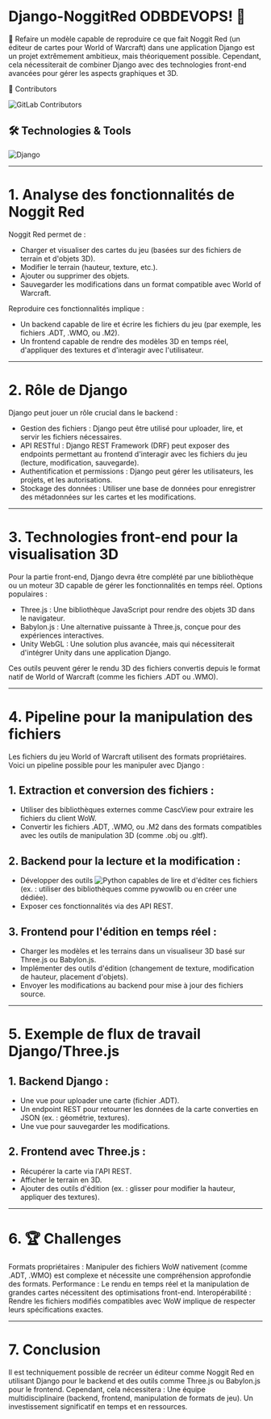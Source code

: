 # Django-NoggitRed ODBDEVOPS! 👋
🔭 Refaire un modèle capable de reproduire ce que fait Noggit Red (un éditeur de cartes pour World of Warcraft) dans une application Django est un projet extrêmement ambitieux, mais théoriquement possible. Cependant, cela nécessiterait de combiner Django avec des technologies front-end avancées pour gérer les aspects graphiques et 3D.

💬 Contributors

![GitLab Contributors](https://img.shields.io/gitlab/contributors/:Django-NoggitRed)

## 🛠️ Technologies & Tools
<p align="left">
  <img src="https://img.shields.io/badge/Django-3776AB?style=flat&logo=python&logoColor=white" alt="Django"/>
</p>

---

# 1. Analyse des fonctionnalités de Noggit Red
Noggit Red permet de :
- Charger et visualiser des cartes du jeu (basées sur des fichiers de terrain et d'objets 3D).
- Modifier le terrain (hauteur, texture, etc.).
- Ajouter ou supprimer des objets.
- Sauvegarder les modifications dans un format compatible avec World of Warcraft.

Reproduire ces fonctionnalités implique :
- Un backend capable de lire et écrire les fichiers du jeu (par exemple, les fichiers .ADT, .WMO, ou .M2).
- Un frontend capable de rendre des modèles 3D en temps réel, d'appliquer des textures et d'interagir avec l'utilisateur.

---

# 2. Rôle de Django
Django peut jouer un rôle crucial dans le backend :
- Gestion des fichiers : Django peut être utilisé pour uploader, lire, et servir les fichiers nécessaires.
- API RESTful : Django REST Framework (DRF) peut exposer des endpoints permettant au frontend d'interagir avec les fichiers du jeu (lecture, modification, sauvegarde).
- Authentification et permissions : Django peut gérer les utilisateurs, les projets, et les autorisations.
- Stockage des données : Utiliser une base de données pour enregistrer des métadonnées sur les cartes et les modifications.

---

# 3. Technologies front-end pour la visualisation 3D
Pour la partie front-end, Django devra être complété par une bibliothèque ou un moteur 3D capable de gérer les fonctionnalités en temps réel.
  Options populaires :
  - Three.js : Une bibliothèque JavaScript pour rendre des objets 3D dans le navigateur.
  - Babylon.js : Une alternative puissante à Three.js, conçue pour des expériences interactives.
  - Unity WebGL : Une solution plus avancée, mais qui nécessiterait d'intégrer Unity dans une application Django.

Ces outils peuvent gérer le rendu 3D des fichiers convertis depuis le format natif de World of Warcraft (comme les fichiers .ADT ou .WMO).

---

# 4. Pipeline pour la manipulation des fichiers
Les fichiers du jeu World of Warcraft utilisent des formats propriétaires. Voici un pipeline possible pour les manipuler avec Django :
## 1. Extraction et conversion des fichiers :
- Utiliser des bibliothèques externes comme CascView pour extraire les fichiers du client WoW.
- Convertir les fichiers .ADT, .WMO, ou .M2 dans des formats compatibles avec les outils de manipulation 3D (comme .obj ou .gltf).
## 2. Backend pour la lecture et la modification :
- Développer des outils <img src="https://img.shields.io/badge/Python-3776AB?style=flat&logo=python&logoColor=white" alt="Python"/> capables de lire et d'éditer ces fichiers (ex. : utiliser des bibliothèques comme pywowlib ou en créer une dédiée).
- Exposer ces fonctionnalités via des API REST.
## 3. Frontend pour l'édition en temps réel :
- Charger les modèles et les terrains dans un visualiseur 3D basé sur Three.js ou Babylon.js.
- Implémenter des outils d'édition (changement de texture, modification de hauteur, placement d'objets).
- Envoyer les modifications au backend pour mise à jour des fichiers source.

---

# 5. Exemple de flux de travail Django/Three.js
## 1. Backend Django :
- Une vue pour uploader une carte (fichier .ADT).
- Un endpoint REST pour retourner les données de la carte converties en JSON (ex. : géométrie, textures).
- Une vue pour sauvegarder les modifications.
## 2. Frontend avec Three.js :
- Récupérer la carte via l'API REST.
- Afficher le terrain en 3D.
- Ajouter des outils d'édition (ex. : glisser pour modifier la hauteur, appliquer des textures).

---

# 6. 🏆 Challenges
Formats propriétaires : Manipuler des fichiers WoW nativement (comme .ADT, .WMO) est complexe et nécessite une compréhension approfondie des formats.
Performance : Le rendu en temps réel et la manipulation de grandes cartes nécessitent des optimisations front-end.
Interopérabilité : Rendre les fichiers modifiés compatibles avec WoW implique de respecter leurs spécifications exactes.

---

# 7. Conclusion
Il est techniquement possible de recréer un éditeur comme Noggit Red en utilisant Django pour le backend et des outils comme Three.js ou Babylon.js pour le frontend. Cependant, cela nécessitera :
Une équipe multidisciplinaire (backend, frontend, manipulation de formats de jeu).
Un investissement significatif en temps et en ressources.



<!--
**ODBDEVOPS/ODBDEVOPS** is a ✨ _special_ ✨ repository because its `README.md` (this file) appears on your GitHub profile.
-->
